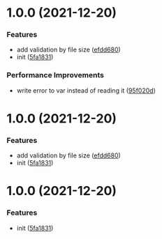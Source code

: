 # 1.0.0 (2021-12-20)


### Features

* add validation by file size ([efdd680](https://github.com/suspense-dev/handy-formik/commit/efdd680fb9e4a43a7492286961dddb40fda8502d))
* init ([5fa1831](https://github.com/suspense-dev/handy-formik/commit/5fa1831ce1604fd1d2d9dfee9806a6461b18e3ab))


### Performance Improvements

* write error to var instead of reading it ([95f020d](https://github.com/suspense-dev/handy-formik/commit/95f020d676cd9531f25239a3c2c4c7965eede4d0))

# 1.0.0 (2021-12-20)


### Features

* add validation by file size ([efdd680](https://github.com/suspense-dev/handy-formik/commit/efdd680fb9e4a43a7492286961dddb40fda8502d))
* init ([5fa1831](https://github.com/suspense-dev/handy-formik/commit/5fa1831ce1604fd1d2d9dfee9806a6461b18e3ab))

# 1.0.0 (2021-12-20)


### Features

* init ([5fa1831](https://github.com/suspense-dev/handy-formik/commit/5fa1831ce1604fd1d2d9dfee9806a6461b18e3ab))
